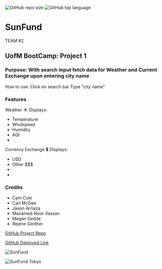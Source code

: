 ![GitHub repo size](https://img.shields.io/github/repo-size/CarlJMcGee/Project1-travel-app)
![GitHub top language](https://img.shields.io/github/languages/top/CarlJMcGee/Project1-travel-app)


# SunFund
TEAM #2 
 
## UofM BootCamp: Project 1

### Purpose: With search input fetch data for Weather and Current Exchange upon entering city name

How to use:
Click on search bar
Type  "city name" 

### Features
Weather ☀️ Displays:
 - Temperature 
 - Windspeed
 - Humidity
 - AQI
 - 


Currency Exchange 💲  Displays:
 - USD 
 - Other $$$
 - 
 - 


### Credits
- Cam Cole
- Carl McGee
- Jason Arriaza
- Maxamed-Noor Xassan
- Megan Gedde
- Rejene Giinther


[GitHub Project Repo](https://github.com/CarlJMcGee/Project1-travel-app)


[GitHub Deployed Link](https://carljmcgee.github.io/Project1-travel-app/)

![SunFund](https://user-images.githubusercontent.com/99060667/163655301-afa6d07e-848a-4f10-af6d-8de205593105.png)

![SunFund Tokyo](https://user-images.githubusercontent.com/99060667/163655503-511c2604-1eb8-4422-9be9-c89acdd5057b.png)
